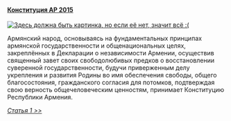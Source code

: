 #### [Конституция АР 2015](https://lalawland.github.io/eurasia/armenia/const)

[![Здесь должна быть картинка, но если её нет, значит всё :(](https://tse1.explicit.bing.net/th?id=OIP.J9-KijQkMnte3gelQe2jXQHaIJ&pid=Api)](https://tse1.explicit.bing.net/th?id=OIP.J9-KijQkMnte3gelQe2jXQHaIJ&pid=Api)

Армянский народ, основываясь на фундаментальных принципах армянской государственности и общенациональных целях, закреплённых в Декларации о независимости Армении, осуществив священный завет своих свободолюбивых предков о восстановлении суверенной государственности, будучи приверженным делу укрепления и развития Родины во имя обеспечения свободы, общего благосостояния, гражданского согласия для потомков, подтверждая свою верность общечеловеческим ценностям, принимает Конституцию Республики Армения.

*[Статья 1 >>](https://lalawland.github.io/eurasia/armenia/const/art1)*
